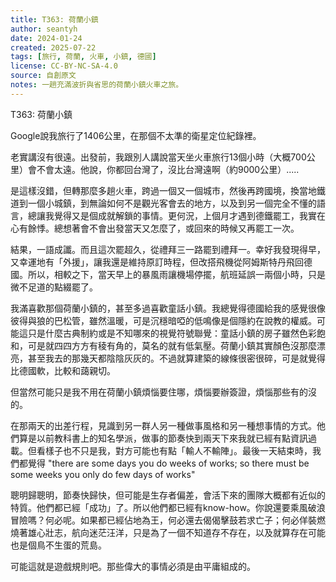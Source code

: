```yaml
---
title: T363: 荷蘭小鎮
author: seantyh
date: 2024-01-24
created: 2025-07-22
tags: [旅行, 荷蘭, 火車, 小鎮, 德國]
license: CC-BY-NC-SA-4.0
source: 自創原文
notes: 一趟充滿波折與省思的荷蘭小鎮火車之旅。
---
```

T363: 荷蘭小鎮

Google說我旅行了1406公里，在那個不太準的衛星定位紀錄裡。

老實講沒有很遠。出發前，我跟別人講說當天坐火車旅行13個小時（大概700公里）會不會太遠。他說，你都回台灣了，沒比台灣遠啊（約9000公里）.....

是這樣沒錯，但轉那麼多趟火車，跨過一個又一個城市，然後再跨國境，換當地鐵道到一個小城鎮，到無論如何不是觀光客會去的地方，以及到另一個完全不懂的語言，總讓我覺得又是個成就解鎖的事情。更何況，上個月才遇到德鐵罷工，我實在心有餘悸。總想著會不會出發當天又怎麼了，或回來的時候又再罷工一次。

結果，一語成讖。而且這次罷超久，從禮拜三一路罷到禮拜一。幸好我發現得早，又幸運地有「外援」，讓我還是維持原訂時程，但改搭飛機從阿姆斯特丹飛回德國。所以，相較之下，當天早上的暴風雨讓機場停擺，航班延誤一兩個小時，只是微不足道的點綴罷了。

我滿喜歡那個荷蘭小鎮的，甚至多過喜歡童話小鎮。我總覺得德國給我的感覺很像彼得與狼的巴松管，雖然溫暖，可是沉穩暗啞的低鳴像是個隱約在說教的權威。可能這只是什麼古典制約或是不知哪來的視覺符號聯覺：童話小鎮的房子雖然色彩飽和，可是就四四方方有稜有角的，莫名的就有低氣壓。荷蘭小鎮其實顏色沒那麼漂亮，甚至我去的那幾天都陰陰灰灰的。不過就算建築的線條很密很碎，可是就覺得比德國軟，比較和藹親切。

但當然可能只是我不用在荷蘭小鎮煩惱要住哪，煩惱要辦簽證，煩惱那些有的沒的。

在那兩天的出差行程，見識到另一群人另一種做事風格和另一種想事情的方式。他們算是以前教科書上的知名學派，做事的節奏快到兩天下來我就已經有點資訊過載。但看樣子也不只是我，對方可能也有點「輸人不輸陣」。最後一天結束時，我們都覺得 "there are some days you do weeks of works; so there must be some weeks you only do few days of works"

聰明歸聰明，節奏快歸快，但可能是生存者偏差，會活下來的團隊大概都有近似的特質。他們都已經「成功」了。所以他們都已經有know-how。你說還要乘風破浪冒險嗎？何必呢。如果都已經佔地為王，何必還去偈偈擊鼓若求亡子；何必佯裝燃燒著雄心壯志，航向迷茫汪洋，只是為了一個不知道存不存在，以及就算存在可能也是個鳥不生蛋的荒島。

可能這就是遊戲規則吧。那些偉大的事情必須是由平庸組成的。